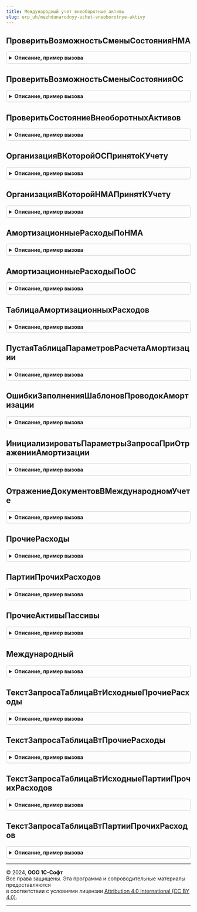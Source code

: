 ```yaml
---
title: Международный учет внеоборотные активы
slug: erp_uh/mezhdunarodnyy-uchet-vneoborotnye-aktivy
---
```



## ПроверитьВозможностьСменыСостоянияНМА
<details style="margin: 1em 0; padding: 0.5em; border: 1px solid #ccc; border-radius: 6px;">

<summary style="font-weight: bold; cursor: pointer;">Описание, пример вызова</summary>

```bsl

// Выполняет проверку возможности смены статуса для переданных в качестве параметра активов.
//
// Параметры:
// 		ОбъектДокумента - ДокументСсылка.ПринятиеКУчетуНМАМеждународныйУчет, ДокументСсылка.СписаниеНМАМеждународныйУчет - Объект документа, который меняет состояние актива
// 		ВнеоборотныеАктивы - Массив, СправочникСсылка.НематериальныеАктивы - Внеоборотные активы для проверки
// 		НовоеСостояние - Перечисление.СостоянияНМА - Значение нового состояния актива
// 		Отказ - Булево - возвращаемый параметр.
//
Процедура ПроверитьВозможностьСменыСостоянияНМА(ОбъектДокумента, ВнеоборотныеАктивы, НовоеСостояние, Отказ=Ложь) Экспорт
```

Пример вызова
```bsl
МеждународныйУчетВнеоборотныеАктивы.ПроверитьВозможностьСменыСостоянияНМА(ОбъектДокумента, ВнеоборотныеАктивы, НовоеСостояние, Отказ);
```
</details>

## ПроверитьВозможностьСменыСостоянияОС
<details style="margin: 1em 0; padding: 0.5em; border: 1px solid #ccc; border-radius: 6px;">

<summary style="font-weight: bold; cursor: pointer;">Описание, пример вызова</summary>

```bsl

// Выполняет проверку возможности смены статуса для переданных в качестве параметра активов.
//
// Параметры:
// 		ОбъектДокумента - ДокументСсылка.ПринятиеКУчетуОСМеждународныйУчет, ДокументСсылка.СписаниеОСМеждународныйУчет - Объект документа, который меняет состояние актива
// 		ВнеоборотныеАктивы - Массив, СправочникСсылка.ОбъектыЭксплуатации - Внеоборотные активы для проверки
// 		НовоеСостояние - Перечисление.СостоянияОС - Значение нового состояния актива
// 		Отказ - Булево - возвращаемый параметр.
//
Процедура ПроверитьВозможностьСменыСостоянияОС(ОбъектДокумента, ВнеоборотныеАктивы, НовоеСостояние, Отказ=Ложь) Экспорт
```

Пример вызова
```bsl
МеждународныйУчетВнеоборотныеАктивы.ПроверитьВозможностьСменыСостоянияОС(ОбъектДокумента, ВнеоборотныеАктивы, НовоеСостояние, Отказ);
```
</details>

## ПроверитьСостояниеВнеоборотныхАктивов
<details style="margin: 1em 0; padding: 0.5em; border: 1px solid #ccc; border-radius: 6px;">

<summary style="font-weight: bold; cursor: pointer;">Описание, пример вызова</summary>

```bsl

// Выполняет проверку принадлежности объекта внеоборотного актива условиям требуемого состояния.
//
// Параметры:
// 		ВнеоборотныеАктивы - Массив из СправочникСсылка.НематериальныеАктивы, СправочникСсылка.ОбъектыЭксплуатации, СправочникСсылка.НематериальныеАктивы, СправочникСсылка.ОбъектыЭксплуатации - Внеоборотные активы для проверки
// 		ТребуемоеСостояние - Структура - Структура описания требуемого состояния:
// 			*Организация - Массив из СправочникСсылка.Организации, СправочникСсылка.Организации - (необязательно) Список организаций, которым может принадлежать актив
// 			*Подразделение - Массив из СправочникСсылка.СтруктураПредприятия, СправочникСсылка.СтруктураПредприятия - (необязательно) Список подразделений, которым может принадлежать актив
// 			*Состояние - Массив из ПеречислениеСсылка.СостоянияНМА, ПеречислениеСсылка.СостоянияОС - (необязательно) Список состояний, которым может принадлежать актив
// 			*ВидАктива - Массив из ПеречислениеСсылка.ВидыВнеоборотныхАктивов - (необязательно) Список видов актива, которым может принадлежать актив
// 		ПараметрыПроверки - Неопределено, Структура - Структура параметров проверки:
// 			*ДатаСведений - Дата - (необязательно) Дата получения сведений об активе
// 			*ИсключаемыйРегистратор - ДокументСсылка - (необязательно) Ссылка на документ, исключаемый из выборки при получении состояния активов.
//
// Возвращаемое значение:
// 		Соответствие Из КлючИЗначение - Соответствие объектов учета, не удовлетворяющих условиям заданного требуемого состояния:
// 			*Ключ - СправочникСсылка.НематериальныеАктивы, СправочникСсылка.ОбъектыЭксплуатации - объект проверки
// 			*Значение - Структура - Структура с полями описания текущего состояния объекта:
// 				** Организация - СправочникСсылка.Организации
// 				** Подразделение - СправочникСсылка.СтруктураПредприятия
//
Функция ПроверитьСостояниеВнеоборотныхАктивов(ВнеоборотныеАктивы, ТребуемоеСостояние, ПараметрыПроверки=Неопределено) Экспорт
```

Пример вызова
```bsl
Результат = МеждународныйУчетВнеоборотныеАктивы.ПроверитьСостояниеВнеоборотныхАктивов(ВнеоборотныеАктивы, ТребуемоеСостояние, ПараметрыПроверки);
```
</details>

## ОрганизацияВКоторойОСПринятоКУчету
<details style="margin: 1em 0; padding: 0.5em; border: 1px solid #ccc; border-radius: 6px;">

<summary style="font-weight: bold; cursor: pointer;">Описание, пример вызова</summary>

```bsl

// Определяет в какой организации ОС принято к учету.
//
// Параметры:
//  ОсновноеСредство - СправочникСсылка.ОбъектыЭксплуатации - ОС, для которого нужно проверить принятие к учету.
//
// Возвращаемое значение:
//  СправочникСсылка.Организации - организация, в которой данное ОС принято к учету.
//
Функция ОрганизацияВКоторойОСПринятоКУчету(ОсновноеСредство) Экспорт
```

Пример вызова
```bsl
Результат = МеждународныйУчетВнеоборотныеАктивы.ОрганизацияВКоторойОСПринятоКУчету(ОсновноеСредство) 
```
</details>

## ОрганизацияВКоторойНМАПринятКУчету
<details style="margin: 1em 0; padding: 0.5em; border: 1px solid #ccc; border-radius: 6px;">

<summary style="font-weight: bold; cursor: pointer;">Описание, пример вызова</summary>

```bsl

// Определяет в какой организации НМА принят к учету.
//
// Параметры:
//  НематериальныйАктив - СправочникСсылка.НематериальныеАктивы - НМА, для которого нужно проверить принятие к учету.
//
// Возвращаемое значение:
//  СправочникСсылка.Организации - организация, в которой НМА принят к учету.
//
Функция ОрганизацияВКоторойНМАПринятКУчету(НематериальныйАктив) Экспорт
```

Пример вызова
```bsl
Результат = МеждународныйУчетВнеоборотныеАктивы.ОрганизацияВКоторойНМАПринятКУчету(НематериальныйАктив) 
```
</details>

## АмортизационныеРасходыПоНМА
<details style="margin: 1em 0; padding: 0.5em; border: 1px solid #ccc; border-radius: 6px;">

<summary style="font-weight: bold; cursor: pointer;">Описание, пример вызова</summary>

```bsl

// Возвращает таблицу с данными об амортизации к начислению и настройках отражения в заданном периоде.
//
// Параметры:
// 		Дата - Дата - Дата периода начисления амортизации
// 		Организация - СправочникСсылк.Организации - Организация, в которой приняты к учету объекты внеоборотных активов
// 		Объекты - Массив, СправочникСсылка.НематериальныеАктивы - Массив ссылок на объект или ссылка на объект для начисления амортизации.
//
// Возвращаемое значение:
// 		ТаблицаЗначений - Таблица в формате, который описан в процедуре МеждународныйУчетВнеоборотныеАктивы.ТаблицаАмортизационныхРасходов.
//
Функция АмортизационныеРасходыПоНМА(Знач Дата, Знач Организация, Знач Объекты=Неопределено, ТаблицаПараметровРасчетаАмортизации = Неопределено) Экспорт
```

Пример вызова
```bsl
Результат = МеждународныйУчетВнеоборотныеАктивы.АмортизационныеРасходыПоНМА(Дата, Организация, Объекты, ТаблицаПараметровРасчетаАмортизации);
```
</details>

## АмортизационныеРасходыПоОС
<details style="margin: 1em 0; padding: 0.5em; border: 1px solid #ccc; border-radius: 6px;">

<summary style="font-weight: bold; cursor: pointer;">Описание, пример вызова</summary>

```bsl

// Возвращает таблицу с данными об амортизации к начислению и настройках отражения в заданном периоде.
//
// Параметры:
// 		Дата - Дата - Дата периода начисления амортизации
// 		Организация - СправочникСсылк.Организации - Организация, в которой приняты к учету объекты внеоборотных активов
// 		Объекты - Массив, СправочникСсылка.ОбъектыЭксплуатации - Массив ссылок на объект или ссылка на объект для начисления амортизации.
//
// Возвращаемое значение:
// 		ТаблицаЗначений - Таблица в формате, который описан в процедуре МеждународныйУчетВнеоборотныеАктивы.ТаблицаАмортизационныхРасходов.
//
Функция АмортизационныеРасходыПоОС(Знач Дата, Знач Организация, Знач Объекты=Неопределено, ТаблицаПараметровРасчетаАмортизации = Неопределено) Экспорт
```

Пример вызова
```bsl
Результат = МеждународныйУчетВнеоборотныеАктивы.АмортизационныеРасходыПоОС(Дата, Организация, Объекты, ТаблицаПараметровРасчетаАмортизации);
```
</details>

## ТаблицаАмортизационныхРасходов
<details style="margin: 1em 0; padding: 0.5em; border: 1px solid #ccc; border-radius: 6px;">

<summary style="font-weight: bold; cursor: pointer;">Описание, пример вызова</summary>

```bsl

// Возвращает пустую таблицу для данных о начисленной амортизации
//
// Возвращаемое значение:
// 		ТаблицаЗначений - Таблица для данных о начисленной амортизации.
//
Функция ТаблицаАмортизационныхРасходов() Экспорт
```

Пример вызова
```bsl
Результат = МеждународныйУчетВнеоборотныеАктивы.ТаблицаАмортизационныхРасходов() 
```
</details>

## ПустаяТаблицаПараметровРасчетаАмортизации
<details style="margin: 1em 0; padding: 0.5em; border: 1px solid #ccc; border-radius: 6px;">

<summary style="font-weight: bold; cursor: pointer;">Описание, пример вызова</summary>

```bsl

Функция ПустаяТаблицаПараметровРасчетаАмортизации() Экспорт
```

Пример вызова
```bsl
Результат = МеждународныйУчетВнеоборотныеАктивы.ПустаяТаблицаПараметровРасчетаАмортизации() 
```
</details>

## ОшибкиЗаполненияШаблоновПроводокАмортизации
<details style="margin: 1em 0; padding: 0.5em; border: 1px solid #ccc; border-radius: 6px;">

<summary style="font-weight: bold; cursor: pointer;">Описание, пример вызова</summary>

```bsl

// Выполняет проверку и возвращает массив ошибок заполнения шаблонов проводок по амортизации внеоборотных активов.
//
// Параметры:
// 		Дата - Дата - Дата документа, с которой сравнивается период действия настройки
// 		Организация - СправочникСсылка.Организации - Организация
// 		СтатьиРасходов - Массив - Массив элементов типа <ПланВидовХарактеристикСсылка.СтатьиРасходов>.
//
// Возвращаемое значение:
// 		Структура - Структура списка ошибок создаваемая при первом вызове ОбщегоНазначенияКлиентСервер.ДобавитьОшибкуПользователю.
//
Функция ОшибкиЗаполненияШаблоновПроводокАмортизации(Дата, Организация, СтатьиРасходов) Экспорт
```

Пример вызова
```bsl
Результат = МеждународныйУчетВнеоборотныеАктивы.ОшибкиЗаполненияШаблоновПроводокАмортизации(Дата, Организация, СтатьиРасходов) 
```
</details>

## ИнициализироватьПараметрыЗапросаПриОтраженииАмортизации
<details style="margin: 1em 0; padding: 0.5em; border: 1px solid #ccc; border-radius: 6px;">

<summary style="font-weight: bold; cursor: pointer;">Описание, пример вызова</summary>

```bsl

// Инициализирует параметры запроса данных проведения при отражении начисленной амортизации.
//
// Параметры:
// 		Запрос - Запрос - Объект запроса к данным.
//
Процедура ИнициализироватьПараметрыЗапросаПриОтраженииАмортизации(Запрос) Экспорт
```

Пример вызова
```bsl
МеждународныйУчетВнеоборотныеАктивы.ИнициализироватьПараметрыЗапросаПриОтраженииАмортизации(Запрос) 
```
</details>

## ОтражениеДокументовВМеждународномУчете
<details style="margin: 1em 0; padding: 0.5em; border: 1px solid #ccc; border-radius: 6px;">

<summary style="font-weight: bold; cursor: pointer;">Описание, пример вызова</summary>

```bsl

// Заполняет текст запроса движений по регистру отражения документов в международном учете.
//
// Параметры:
// 		ТекстыЗапроса - СписокЗначений - Список текстов запроса
// 		Регистры - Строка, Структура, Неопределено - список регистров, разделенных запятой, или структура, в ключах которой - имена регистров требующихся к заполнению.
//
Процедура ОтражениеДокументовВМеждународномУчете(ТекстыЗапроса, Регистры) Экспорт
```

Пример вызова
```bsl
МеждународныйУчетВнеоборотныеАктивы.ОтражениеДокументовВМеждународномУчете(ТекстыЗапроса, Регистры) 
```
</details>

## ПрочиеРасходы
<details style="margin: 1em 0; padding: 0.5em; border: 1px solid #ccc; border-radius: 6px;">

<summary style="font-weight: bold; cursor: pointer;">Описание, пример вызова</summary>

```bsl

// Заполняет текст запроса движений по прочим расходам
//
// Параметры:
// 		ТекстыЗапроса - СписокЗначений - Список текстов запроса
// 		Регистры - Строка, Структура, Неопределено - список регистров, разделенных запятой, или структура, в ключах которой - имена регистров требующихся к заполнению
// 		ДополнительныйТекстЗапроса - Строка - Текст запроса для включение в объединение с основным.
//
Процедура ПрочиеРасходы(ТекстыЗапроса, Регистры, ДополнительныйТекстЗапроса=Неопределено) Экспорт
```

Пример вызова
```bsl
МеждународныйУчетВнеоборотныеАктивы.ПрочиеРасходы(ТекстыЗапроса, Регистры, ДополнительныйТекстЗапроса);
```
</details>

## ПартииПрочихРасходов
<details style="margin: 1em 0; padding: 0.5em; border: 1px solid #ccc; border-radius: 6px;">

<summary style="font-weight: bold; cursor: pointer;">Описание, пример вызова</summary>

```bsl

// Заполняет текст запроса движений по партиям прочих расходов
//
// Параметры:
// 		ТекстыЗапроса - СписокЗначений - Список текстов запроса
// 		Регистры - Строка, Структура, Неопределено - список регистров, разделенных запятой, или структура, в ключах которой - имена регистров требующихся к заполнению
// 		ДополнительныйТекстЗапроса - Строка - Текст запроса для включение в объединение с основным.
//
Процедура ПартииПрочихРасходов(ТекстыЗапроса, Регистры, ДополнительныйТекстЗапроса=Неопределено) Экспорт
```

Пример вызова
```bsl
МеждународныйУчетВнеоборотныеАктивы.ПартииПрочихРасходов(ТекстыЗапроса, Регистры, ДополнительныйТекстЗапроса);
```
</details>

## ПрочиеАктивыПассивы
<details style="margin: 1em 0; padding: 0.5em; border: 1px solid #ccc; border-radius: 6px;">

<summary style="font-weight: bold; cursor: pointer;">Описание, пример вызова</summary>

```bsl

// Текст запроса таблицы движений прочих активов/пассивов при проведении документа начисления амортизации.
//
// Параметры:
// 		ТекстыЗапроса - СписокЗначений - Список текстов запроса
// 		Регистры - Строка, Структура, Неопределено - список регистров, разделенных запятой, или структура, в ключах которой - имена регистров требующихся к заполнению
// 		ДополнительныйТекстЗапроса - Строка - Текст запроса для включение в объединение с основным.
//
Процедура ПрочиеАктивыПассивы(ТекстыЗапроса, Регистры, ДополнительныйТекстЗапроса=Неопределено) Экспорт
```

Пример вызова
```bsl
МеждународныйУчетВнеоборотныеАктивы.ПрочиеАктивыПассивы(ТекстыЗапроса, Регистры, ДополнительныйТекстЗапроса);
```
</details>

## Международный
<details style="margin: 1em 0; padding: 0.5em; border: 1px solid #ccc; border-radius: 6px;">

<summary style="font-weight: bold; cursor: pointer;">Описание, пример вызова</summary>

```bsl

// Заполняет текст запроса проводок амортизации в регистре международного учета
//
// Параметры:
// 		ТекстыЗапроса - СписокЗначений - Список текстов запроса
// 		Регистры - Строка, Структура, Неопределено - список регистров, разделенных запятой, или структура, в ключах которой - имена регистров требующихся к заполнению
// 		ДополнительныйТекстЗапроса - Строка - Текст запроса для включение в объединение с основным.
//
Процедура Международный(ТекстыЗапроса, Регистры, ДополнительныйТекстЗапроса=Неопределено) Экспорт
```

Пример вызова
```bsl
МеждународныйУчетВнеоборотныеАктивы.Международный(ТекстыЗапроса, Регистры, ДополнительныйТекстЗапроса);
```
</details>

## ТекстЗапросаТаблицаВтИсходныеПрочиеРасходы
<details style="margin: 1em 0; padding: 0.5em; border: 1px solid #ccc; border-radius: 6px;">

<summary style="font-weight: bold; cursor: pointer;">Описание, пример вызова</summary>

```bsl

Процедура ТекстЗапросаТаблицаВтИсходныеПрочиеРасходы(ТекстыЗапроса, ДополнительныйТекстЗапроса) Экспорт
```

Пример вызова
```bsl
МеждународныйУчетВнеоборотныеАктивы.ТекстЗапросаТаблицаВтИсходныеПрочиеРасходы(ТекстыЗапроса, ДополнительныйТекстЗапроса));
```
</details>

## ТекстЗапросаТаблицаВтПрочиеРасходы
<details style="margin: 1em 0; padding: 0.5em; border: 1px solid #ccc; border-radius: 6px;">

<summary style="font-weight: bold; cursor: pointer;">Описание, пример вызова</summary>

```bsl

Функция ТекстЗапросаТаблицаВтПрочиеРасходы(ТекстыЗапроса, ДополнительныйТекстЗапроса) Экспорт
```

Пример вызова
```bsl
Результат = МеждународныйУчетВнеоборотныеАктивы.ТекстЗапросаТаблицаВтПрочиеРасходы(ТекстыЗапроса, ДополнительныйТекстЗапроса));
```
</details>

## ТекстЗапросаТаблицаВтИсходныеПартииПрочихРасходов
<details style="margin: 1em 0; padding: 0.5em; border: 1px solid #ccc; border-radius: 6px;">

<summary style="font-weight: bold; cursor: pointer;">Описание, пример вызова</summary>

```bsl

Процедура ТекстЗапросаТаблицаВтИсходныеПартииПрочихРасходов(ТекстыЗапроса, ДополнительныйТекстЗапроса) Экспорт
```

Пример вызова
```bsl
МеждународныйУчетВнеоборотныеАктивы.ТекстЗапросаТаблицаВтИсходныеПартииПрочихРасходов(ТекстыЗапроса, ДополнительныйТекстЗапроса));
```
</details>

## ТекстЗапросаТаблицаВтПартииПрочихРасходов
<details style="margin: 1em 0; padding: 0.5em; border: 1px solid #ccc; border-radius: 6px;">

<summary style="font-weight: bold; cursor: pointer;">Описание, пример вызова</summary>

```bsl

Функция ТекстЗапросаТаблицаВтПартииПрочихРасходов(ТекстыЗапроса, ДополнительныйТекстЗапроса) Экспорт
```

Пример вызова
```bsl
Результат = МеждународныйУчетВнеоборотныеАктивы.ТекстЗапросаТаблицаВтПартииПрочихРасходов(ТекстыЗапроса, ДополнительныйТекстЗапроса));
```
</details>

---

© 2024, **ООО 1С-Софт**  
Все права защищены. Эта программа и сопроводительные материалы предоставляются  
в соответствии с условиями лицензии [Attribution 4.0 International (CC BY 4.0)](https://creativecommons.org/licenses/by/4.0/legalcode).

---
